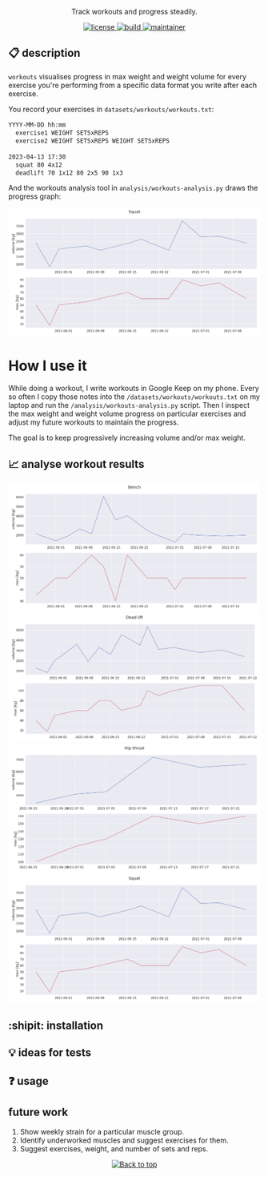 <!-- <p align="center"> -->
<!--   <img src="" width="300"/> -->
<!-- </p> -->
<p align="center">Track workouts and progress steadily.</p>

<p align="center">
  <a href="https://github.com/mastermedo/workouts/LICENSE">
    <img src="https://img.shields.io/github/license/mastermedo/workouts" alt="license" title="license"/>
  </a>
  <a href="https://github.com/mastermedo/workouts">
    <img src="https://img.shields.io/github/languages/code-size/mastermedo/workouts" alt="build" title="build"/>
  </a>
  <a href="https://github.com/mastermedo/workouts/stargazers">
    <img src="https://img.shields.io/badge/maintainer-mastermedo-yellow" alt="maintainer" title="maintainer"/>
  </a>
</p>

<!-- <p align="center"> -->
<!--   <a href="https://github.com/mastermedo/workouts"> -->
<!--     <img src="https://raw.githubusercontent.com/MasterMedo/mastermedo.github.io/master/assets/img/workouts.svg" alt="demo" title="demo"/> -->
<!--   </a> -->
<!-- </p> -->

## :clipboard: description
`workouts` visualises progress in max weight and weight volume for every exercise you're performing from a specific data format you write after each exercise.

You record your exercises in `datasets/workouts/workouts.txt`:
```
YYYY-MM-DD hh:mm
  exercise1 WEIGHT SETSxREPS
  exercise2 WEIGHT SETSxREPS WEIGHT SETSxREPS

2023-04-13 17:30
  squat 80 4x12
  deadlift 70 1x12 80 2x5 90 1x3
```

And the workouts analysis tool in `analysis/workouts-analysis.py` draws the progress graph:

![](./img/squat.png)

# How I use it
While doing a workout, I write workouts in Google Keep on my phone.
Every so often I copy those notes into the `/datasets/workouts/workouts.txt` on my laptop and run the `/analysis/workouts-analysis.py` script.
Then I inspect the max weight and weight volume progress on particular exercises and adjust my future workouts to maintain the progress.

The goal is to keep progressively increasing volume and/or max weight.

## :chart_with_upwards_trend: analyse workout results
![](./img/bench.png)
![](./img/dead_lift.png)
![](./img/hip_thrust.png)
![](./img/squat.png)
## :shipit: installation
## :bulb: ideas for tests
## :question: usage
## future work

1. Show weekly strain for a particular muscle group.
1. Identify underworked muscles and suggest exercises for them.
1. Suggest exercises, weight, and number of sets and reps.

<p align="center">
  <a href="#">
    <img src="https://img.shields.io/badge/⬆️back_to_top_⬆️-white" alt="Back to top" title="Back to top"/>
  </a>
</p>

